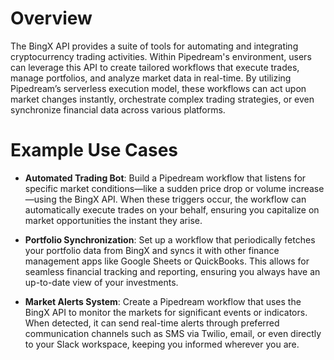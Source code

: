# Overview

The BingX API provides a suite of tools for automating and integrating cryptocurrency trading activities. Within Pipedream's environment, users can leverage this API to create tailored workflows that execute trades, manage portfolios, and analyze market data in real-time. By utilizing Pipedream’s serverless execution model, these workflows can act upon market changes instantly, orchestrate complex trading strategies, or even synchronize financial data across various platforms.

# Example Use Cases

- **Automated Trading Bot**: Build a Pipedream workflow that listens for specific market conditions—like a sudden price drop or volume increase—using the BingX API. When these triggers occur, the workflow can automatically execute trades on your behalf, ensuring you capitalize on market opportunities the instant they arise.

- **Portfolio Synchronization**: Set up a workflow that periodically fetches your portfolio data from BingX and syncs it with other finance management apps like Google Sheets or QuickBooks. This allows for seamless financial tracking and reporting, ensuring you always have an up-to-date view of your investments.

- **Market Alerts System**: Create a Pipedream workflow that uses the BingX API to monitor the markets for significant events or indicators. When detected, it can send real-time alerts through preferred communication channels such as SMS via Twilio, email, or even directly to your Slack workspace, keeping you informed wherever you are.
